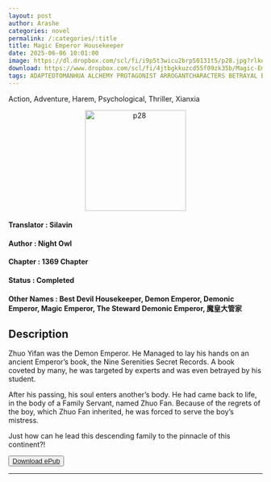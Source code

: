 ```yaml
---
layout: post
author: Arashe
categories: novel
permalink: /:categories/:title
title: Magic Emperor Housekeeper
date: 2025-06-06 10:01:00
image: https://dl.dropbox.com/scl/fi/i9p5t3wicu2brp50131t5/p28.jpg?rlkey=qroyzkt199t70x57ijo67fd6i&dl=0
download: https://www.dropbox.com/scl/fi/4jtbgkkuzcd55f09zk35b/Magic-Emperor-Silavin.epub?dl=1
tags: ADAPTEDTOMANHUA ALCHEMY PROTAGONIST ARROGANTCHARACTERS BETRAYAL BRAINWASHING CLANBUILDING CLEVERPROTAGONIST COMEDICUNDERTONE CULTIVATION CUNNINGPROTAGONIST MALEPROTAGONIST PILLCONCOCTING PREVIOUSLIFE REINCARNATION REVENGE RUTHLESSPROTAGONIST SCHEMESANDCONSPIRACIES SHARPTONGUEDCHARACTERS TRANSMIGRATION
---
```

Action, Adventure, Harem, Psychological, Thriller, Xianxia

<p align="center">
<img src="{{ page.image }}" alt="p28" width="200" />
</p>

#### Translator   : Silavin

#### Author  : Night Owl

#### Chapter : 1369 Chapter

#### Status  : Completed

#### Other Names    : Best Devil Housekeeper, Demon Emperor, Demonic Emperor, Magic Emperor, The Steward Demonic Emperor, 魔皇大管家

## Description

Zhuo Yifan was the Demon Emperor. He Managed to lay his hands on an ancient Emperor’s book, the Nine Serenities Secret Records. A book coveted by many, he was targeted by experts and was even betrayed by his student.

After his passing, his soul enters another’s body. He had came back to life, in the body of a Family Servant, named Zhuo Fan. Because of the regrets of the boy, which Zhuo Fan inherited, he was forced to serve the boy’s mistress.

Just how can he lead this descending family to the pinnacle of this continent?!

<button>
    <a href="{{ page.download }}" download>Download ePub</a>
</button>

* * *
